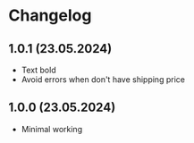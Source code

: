 # Changelog

## 1.0.1 (23.05.2024)

- Text bold
- Avoid errors when don't have shipping price

## 1.0.0 (23.05.2024)

- Minimal working
